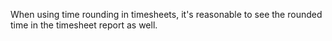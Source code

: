 When using time rounding in timesheets, it's reasonable to see the rounded time in the timesheet report as well.
